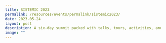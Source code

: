 ```yaml
---
title: SISTEMIC 2023
permalink: /resources/events/permalink/sistemic2023/
date: 2023-05-24
layout: post
description: A six-day summit packed with talks, tours, activities, and workshops!
image: ""
---
```

